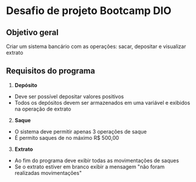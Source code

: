 # Desafio de projeto Bootcamp DIO

## Objetivo geral
Criar um sistema bancário com as operações: sacar, depositar e visualizar extrato

## Requisitos do programa

1. **Depósito**
 - Deve ser possível depositar valores positivos
 - Todos os depósitos devem ser armazenados em uma variável e exibidos na operação de extrato

2. **Saque**
- O sistema deve permitir apenas 3 operações de saque
- É permito saques de no máximo R$ 500,00

3. **Extrato**
- Ao fim do programa deve exibir todas as movimentações de saques
- Se o extrato estiver em branco exibir a mensagem "não foram realizadas movimentações"


